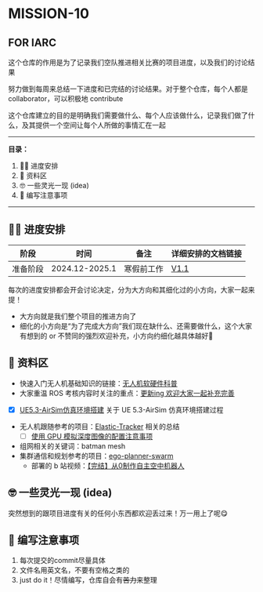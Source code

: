 # MISSION-10   
FOR IARC
---

这个仓库的作用是为了记录我们空队推进相关比赛的项目进度，以及我们的讨论结果


努力做到每周来总结一下进度和已完结的讨论结果。对于整个仓库，每个人都是 collaborator，可以积极地 contribute

这个仓库建立的目的是明确我们需要做什么、每个人应该做什么，记录我们做了什么，及其提供一个空间让每个人所做的事情汇在一起

---
**目录：**
1. ✌🏻 进度安排
2. 🤫 资料区
3. 🤓 一些灵光一现 (idea)
4. 💖 编写注意事项

---

## ✌🏻 进度安排

| 阶段   | 时间             | 备注    | 详细安排的文档链接                  |
| ---- | -------------- | ----- | -------------------------- |
| 准备阶段 | 2024.12-2025.1 | 寒假前工作 | [V1.1](./schedule/V1.1.md) |

每次的进度安排都会开会讨论决定，分为大方向和其细化过的小方向，大家一起来提！
- 大方向就是我们整个项目的推进方向了
- 细化的小方向是“为了完成大方向”我们现在缺什么、还需要做什么，这个大家有想到的 or 不赞同的强烈欢迎补充，小方向约细化越具体越好🧐

## 🤫 资料区

- 快速入门无人机基础知识的链接：[无人机软硬件科普](https://www.bilibili.com/video/BV1Jq4y1T7QD?spm_id_from=333.788.videopod.episodes&vd_source=9c85d181a345808c304a6fa2780bb4da&p=2)
- 大家重温 ROS 考核内容时关注的重点：[更新ing 欢迎大家一起补充完善](./document/ROS-summary/ROS-UAV-project-structure.md) 
- [x]  [UE5.3-AirSim仿真环境搭建](./document/simulation-environment/UE5.3-AirSim-Environment.md)  关于 UE 5.3-AirSim 仿真环境搭建过程
+ 无人机跟随参考的项目：[Elastic-Tracker](https://github.com/ZJU-FAST-Lab/Elastic-Tracker) 相关的总结
	+ [ ] [使用 GPU 模拟深度图像的配置注意事项](Elastic-Tracker-Setup.md)  
+ 组网相关的关键词：batman mesh 
+ 集群通信和规划参考的项目：[ego-planner-swarm](https://github.com/ZJU-FAST-Lab/ego-planner-swarm) 
	- 部署的 b 站视频：[【完结】从0制作自主空中机器人](https://www.bilibili.com/video/BV1WZ4y167me?spm_id_from=333.788.videopod.episodes&vd_source=9c85d181a345808c304a6fa2780bb4da)
## 🤓 一些灵光一现 (idea)

突然想到的跟项目进度有关的任何小东西都欢迎丢过来！万一用上了呢😋

## 💖 编写注意事项

1. 每次提交的commit尽量具体
2. 文件名用英文名，不要有空格之类的
3. just do it！尽情编写，仓库自会有~~苦力~~来整理

